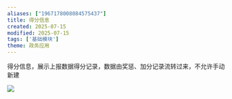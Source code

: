 ```yaml
---
aliases: ["1967178008084575437"]
title: 得分信息
created: 2025-07-15
modified: 2025-07-15
tags: ['基础模块']
theme: 政务应用
---
```


得分信息，展示上报数据得分记录，数据由奖惩、加分记录流转过来，不允许手动新建

![](b3b25edc559b3a3ae34d39f45ef3d0a7.jpg)